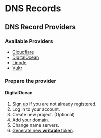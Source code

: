 # DNS Records

## DNS Record Providers

### Available Providers

* [Cloudflare](https://www.cloudflare.com/application-services/products/dns/)
* [DigitalOcean](https://docs.digitalocean.com/products/networking/dns/)
* [Linode](https://www.linode.com/products/dns-manager/)
* [Vultr](https://www.vultr.com/docs/introduction-to-vultr-dns/)

### Prepare the provider

#### DigitalOcean

1. [Sign up](https://m.do.co/c/d31ac39bdd48) if you are not already registered.
2. Log in to your account.
3. Create new project. (Optional)
4. [Add your domain](https://docs.digitalocean.com/products/networking/dns/how-to/add-domains/).
5. Change name servers.
6. [Generate new **writable** token](https://docs.digitalocean.com/reference/api/create-personal-access-token/).
